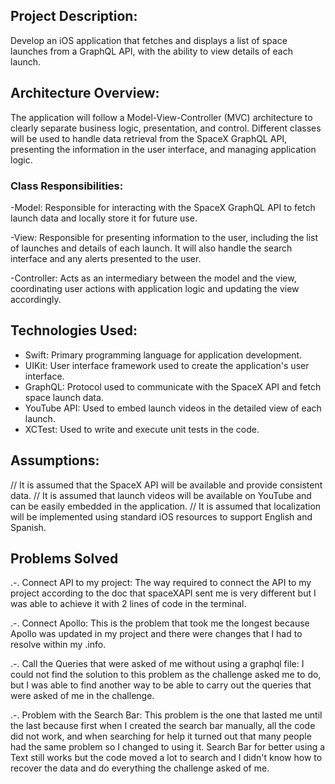 ## Project Description:

Develop an iOS application that fetches and displays a list of space launches from a GraphQL API, with the ability to view details of each launch.

## Architecture Overview:

The application will follow a Model-View-Controller (MVC) architecture to clearly separate business logic, presentation, and control. Different classes will be used to handle data retrieval from the SpaceX GraphQL API, presenting the information in the user interface, and managing application logic.

### Class Responsibilities:

-Model: Responsible for interacting with the SpaceX GraphQL API to fetch launch data and locally store it for future use.

-View: Responsible for presenting information to the user, including the list of launches and details of each launch. It will also handle the search interface and any alerts presented to the user.

-Controller: Acts as an intermediary between the model and the view, coordinating user actions with application logic and updating the view accordingly.

## Technologies Used:

* Swift: Primary programming language for application development.
* UIKit: User interface framework used to create the application's user interface.
* GraphQL: Protocol used to communicate with the SpaceX API and fetch space launch data.
* YouTube API: Used to embed launch videos in the detailed view of each launch.
* XCTest: Used to write and execute unit tests in the code.

## Assumptions:

// It is assumed that the SpaceX API will be available and provide consistent data.
// It is assumed that launch videos will be available on YouTube and can be easily embedded in the application.
// It is assumed that localization will be implemented using standard iOS resources to support English and Spanish.

## Problems Solved

.-.  Connect API to my project: The way required to connect the API to my project according to the doc that spaceXAPI sent me is very different but I was able to achieve it with 2 lines of code in the terminal.

.-.  Connect Apollo: This is the problem that took me the longest because Apollo was updated in my project and there were changes that I had to resolve within my .info.

.-.  Call the Queries that were asked of me without using a graphql file: I could not find the solution to this problem as the challenge asked me to do, but I was able to find another way to be able to carry out the queries that were asked of me in the challenge.

.-. Problem with the Search Bar: This problem is the one that lasted me until the last because first when I created the search bar manually, all the code did not work, and when searching for help it turned out that many people had the same problem so I changed to using it. 
     Search Bar for better using a Text still works but the code moved a lot to search and I didn't know how to recover the data and do everything the challenge asked of me.

